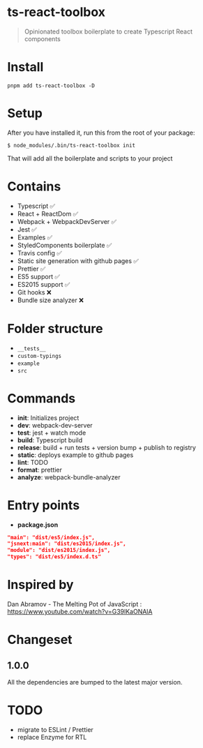 # ts-react-toolbox
> Opinionated toolbox boilerplate to create Typescript React components

# Install

```
pnpm add ts-react-toolbox -D
```

# Setup

After you have installed it, run this from the root of your package:

```
$ node_modules/.bin/ts-react-toolbox init
```

That will add all the boilerplate and scripts to your project

# Contains

* Typescript ✅
* React + ReactDom ✅
* Webpack + WebpackDevServer ✅
* Jest ✅
* Examples ✅
* StyledComponents boilerplate ✅
* Travis config ✅
* Static site generation with github pages ✅
* Prettier ✅
* ES5 support ✅
* ES2015 support ✅
* Git hooks ❌
* Bundle size analyzer ❌

# Folder structure

* `__tests__`
* `custom-typings`
* `example`
* `src`

# Commands

* **init**: Initializes project
* **dev**: webpack-dev-server
* **test**: jest + watch mode
* **build**: Typescript build
* **release**: build + run tests + version bump + publish to registry
* **static**: deploys example to github pages
* **lint**: TODO
* **format**: prettier
* **analyze**: webpack-bundle-analyzer

# Entry points

* **package.json**

```json
"main": "dist/es5/index.js",
"jsnext:main": "dist/es2015/index.js",
"module": "dist/es2015/index.js",
"types": "dist/es5/index.d.ts"
```

# Inspired by

Dan Abramov - The Melting Pot of JavaScript : https://www.youtube.com/watch?v=G39lKaONAlA

# Changeset

## 1.0.0

All the dependencies are bumped to the latest major version. 


# TODO

* migrate to ESLint / Prettier
* replace Enzyme for RTL
